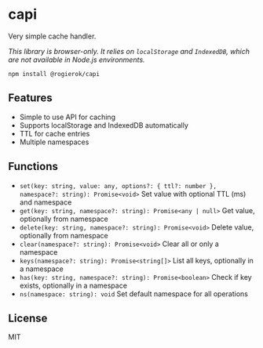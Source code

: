 # capi

Very simple cache handler.

*This library is browser-only. It relies on `localStorage` and `IndexedDB`, which are not available in Node.js environments.*

`npm install @rogierok/capi`

## Features
- Simple to use API for caching
- Supports localStorage and IndexedDB automatically
- TTL for cache entries
- Multiple namespaces

## Functions
- `set(key: string, value: any, options?: { ttl?: number }, namespace?: string): Promise<void>` Set value with optional TTL (ms) and namespace
- `get(key: string, namespace?: string): Promise<any | null>` Get value, optionally from namespace
- `delete(key: string, namespace?: string): Promise<void>` Delete value, optionally from namespace
- `clear(namespace?: string): Promise<void>` Clear all or only a namespace
- `keys(namespace?: string): Promise<string[]>` List all keys, optionally in a namespace
- `has(key: string, namespace?: string): Promise<boolean>` Check if key exists, optionally in a namespace
- `ns(namespace: string): void` Set default namespace for all operations

## License
MIT
